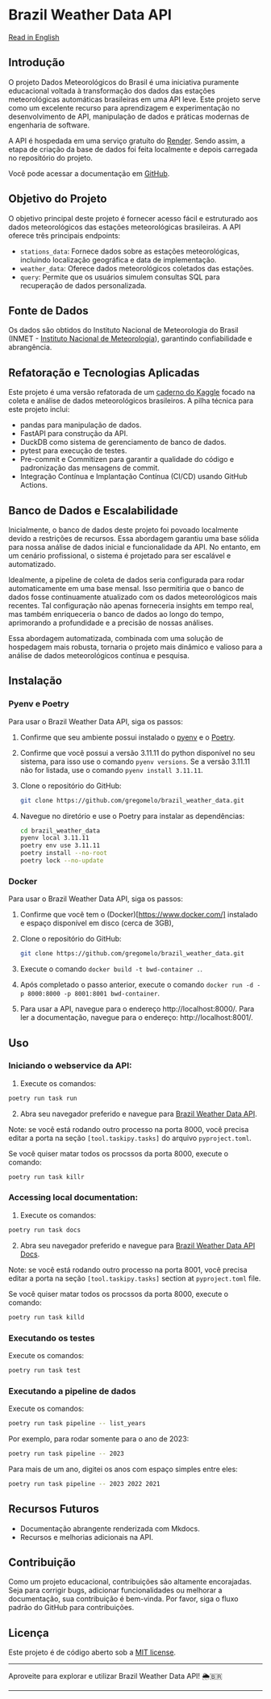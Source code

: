 
# Brazil Weather Data API

[Read in English](./README.md)

## Introdução
O projeto Dados Meteorológicos do Brasil é uma iniciativa puramente educacional voltada à transformação dos dados das estações meteorológicas automáticas brasileiras em uma API leve. Este projeto serve como um excelente recurso para aprendizagem e experimentação no desenvolvimento de API, manipulação de dados e práticas modernas de engenharia de software.

A API é hospedada em uma serviço gratuíto do [Render](https://brazil-weather-data.onrender.com/). Sendo assim, a etapa de criação da base de dados foi feita localmente e depois carregada no repositório do projeto.

Você pode acessar a documentação em [GitHub](https://gregomelo.github.io/brazil_weather_data/).

## Objetivo do Projeto
O objetivo principal deste projeto é fornecer acesso fácil e estruturado aos dados meteorológicos das estações meteorológicas brasileiras. A API oferece três principais endpoints:
- `stations_data`: Fornece dados sobre as estações meteorológicas, incluindo localização geográfica e data de implementação.
- `weather_data`: Oferece dados meteorológicos coletados das estações.
- `query`: Permite que os usuários simulem consultas SQL para recuperação de dados personalizada.

## Fonte de Dados
Os dados são obtidos do Instituto Nacional de Meteorologia do Brasil (INMET - [Instituto Nacional de Meteorologia](https://portal.inmet.gov.br/)), garantindo confiabilidade e abrangência.

## Refatoração e Tecnologias Aplicadas
Este projeto é uma versão refatorada de um [caderno do Kaggle](https://www.kaggle.com/code/gregoryoliveira/brazil-weather-change-part-i-data-collection) focado na coleta e análise de dados meteorológicos brasileiros. A pilha técnica para este projeto inclui:
- pandas para manipulação de dados.
- FastAPI para construção da API.
- DuckDB como sistema de gerenciamento de banco de dados.
- pytest para execução de testes.
- Pre-commit e Commitizen para garantir a qualidade do código e padronização das mensagens de commit.
- Integração Contínua e Implantação Contínua (CI/CD) usando GitHub Actions.

## Banco de Dados e Escalabilidade
Inicialmente, o banco de dados deste projeto foi povoado localmente devido a restrições de recursos. Essa abordagem garantiu uma base sólida para nossa análise de dados inicial e funcionalidade da API. No entanto, em um cenário profissional, o sistema é projetado para ser escalável e automatizado.

Idealmente, a pipeline de coleta de dados seria configurada para rodar automaticamente em uma base mensal. Isso permitiria que o banco de dados fosse continuamente atualizado com os dados meteorológicos mais recentes. Tal configuração não apenas forneceria insights em tempo real, mas também enriqueceria o banco de dados ao longo do tempo, aprimorando a profundidade e a precisão de nossas análises.

Essa abordagem automatizada, combinada com uma solução de hospedagem mais robusta, tornaria o projeto mais dinâmico e valioso para a análise de dados meteorológicos contínua e pesquisa.

## Instalação
### Pyenv e Poetry
Para usar o Brazil Weather Data API, siga os passos:
1. Confirme que seu ambiente possui instalado o [pyenv](https://github.com/pyenv/pyenv) e o [Poetry](https://python-poetry.org/).

2. Confirme que você possui a versão 3.11.11 do python disponível no seu sistema, para isso use o comando `pyenv versions`. Se a versão 3.11.11 não for listada, use o comando `pyenv install 3.11.11`.

3. Clone o repositório do GitHub:
   ```bash
   git clone https://github.com/gregomelo/brazil_weather_data.git
   ```

4. Navegue no diretório e use o Poetry para instalar as dependências:
   ```bash
   cd brazil_weather_data
   pyenv local 3.11.11
   poetry env use 3.11.11
   poetry install --no-root
   poetry lock --no-update
   ```

### Docker

Para usar o Brazil Weather Data API, siga os passos:

1. Confirme que você tem o (Docker)[https://www.docker.com/] instalado e espaço disponível em disco (cerca de 3GB),

2. Clone o repositório do GitHub:
   ```bash
   git clone https://github.com/gregomelo/brazil_weather_data.git
   ```

3. Execute o comando `docker build -t bwd-container .`.

4. Após completado o passo anterior, execute o comando `docker run -d -p 8000:8000 -p 8001:8001 bwd-container`.

5. Para usar a API, navegue para o endereço http://localhost:8000/. Para ler a documentação, navegue para o endereço: http://localhost:8001/.

## Uso
### Iniciando o webservice da API:
1. Execute os comandos:
```bash
poetry run task run
```
2. Abra seu navegador preferido e navegue para [Brazil Weather Data API](http://127.0.0.1:8000/docs).

Note: se você está rodando outro processo na porta 8000, você precisa editar a porta na seção `[tool.taskipy.tasks]`  do arquivo `pyproject.toml`.

Se você quiser matar todos os procssos da porta 8000, execute o comando:
```bash
poetry run task killr
```

### Accessing local documentation:
1. Execute os comandos:

```bash
poetry run task docs
```

2. Abra seu navegador preferido e navegue para [Brazil Weather Data API Docs](http://127.0.0.1:8001).

Note: se você está rodando outro processo na porta 8001, você precisa editar a porta na seção `[tool.taskipy.tasks]` section at `pyproject.toml` file.

Se você quiser matar todos os procssos da porta 8000, execute o comando:
```bash
poetry run task killd
```

### Executando os testes
Execute os comandos:
```bash
poetry run task test
```

### Executando a pipeline de dados
Execute os comandos:
```bash
poetry run task pipeline -- list_years
```

Por exemplo, para rodar somente para o ano de 2023:
```bash
poetry run task pipeline -- 2023
```

Para mais de um ano, digitei os anos com espaço simples entre eles:
```bash
poetry run task pipeline -- 2023 2022 2021
```

## Recursos Futuros
- Documentação abrangente renderizada com Mkdocs.
- Recursos e melhorias adicionais na API.

## Contribuição
Como um projeto educacional, contribuições são altamente encorajadas. Seja para corrigir bugs, adicionar funcionalidades ou melhorar a documentação, sua contribuição é bem-vinda. Por favor, siga o fluxo padrão do GitHub para contribuições.

## Licença
Este projeto é de código aberto sob a [MIT license](https://opensource.org/licenses/MIT).

---
Aproveite para explorar e utilizar Brazil Weather Data API! 🌦️🇧🇷

---
